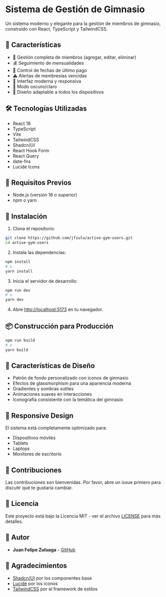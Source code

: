 # Sistema de Gestión de Gimnasio

Un sistema moderno y elegante para la gestión de miembros de gimnasio, construido con React, TypeScript y TailwindCSS.

## 🚀 Características

- 📝 Gestión completa de miembros (agregar, editar, eliminar)
- 💰 Seguimiento de mensualidades
- 📅 Control de fechas de último pago
- ⚠️ Alertas de membresías vencidas
- 🎨 Interfaz moderna y responsiva
- 🌙 Modo oscuro/claro
- 📱 Diseño adaptable a todos los dispositivos

## 🛠️ Tecnologías Utilizadas

- React 18
- TypeScript
- Vite
- TailwindCSS
- Shadcn/UI
- React Hook Form
- React Query
- date-fns
- Lucide Icons

## 🚦 Requisitos Previos

- Node.js (versión 16 o superior)
- npm o yarn

## 🚀 Instalación

1. Clona el repositorio:
```bash
git clone https://github.com/jfzulu/active-gym-users.git
cd active-gym-users
```

2. Instala las dependencias:
```bash
npm install
# o
yarn install
```

3. Inicia el servidor de desarrollo:
```bash
npm run dev
# o
yarn dev
```

4. Abre [http://localhost:5173](http://localhost:5173) en tu navegador.

## 📦 Construcción para Producción

```bash
npm run build
# o
yarn build
```

## 🎨 Características de Diseño

- Patrón de fondo personalizado con iconos de gimnasio
- Efectos de glassmorphism para una apariencia moderna
- Gradientes y sombras sutiles
- Animaciones suaves en interacciones
- Iconografía consistente con la temática del gimnasio

## 📱 Responsive Design

El sistema está completamente optimizado para:
- Dispositivos móviles
- Tablets
- Laptops
- Monitores de escritorio

## 🤝 Contribuciones

Las contribuciones son bienvenidas. Por favor, abre un issue primero para discutir qué te gustaría cambiar.

## 📄 Licencia

Este proyecto está bajo la Licencia MIT - ver el archivo [LICENSE](LICENSE) para más detalles.

## 👥 Autor

- **Juan Felipe Zuluaga** - [GitHub](https://github.com/jfzulu)

## 🙏 Agradecimientos

- [Shadcn/UI](https://ui.shadcn.com/) por los componentes base
- [Lucide](https://lucide.dev/) por los iconos
- [TailwindCSS](https://tailwindcss.com/) por el framework de estilos
